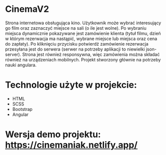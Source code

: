 # CinemaV2

Strona internetowa obsługująca kino. Użytkownik może wybrać interesujący go film oraz zaznaczyć miejsce na sali (o ile jest wolne). Po wybraniu miejsca dynamicznie pokazywane jest zamówienie klienta (tytuł filmu, dzień w którym rezerwacja ma nastąpić, wybrane miejsce lub miejsca oraz cena do zapłaty). Po kliknięciu przycisku potwierdź zamówienie rezerwacja przesyłana jest do serwera (serwer na potrzeby aplikacji to niewielki json-server). Strona jest również responsywna, więc zamówienia można składać również na urządzeniach mobilnych.
Projekt stworzony głównie na potrzeby nauki angulara. 

# Technologie użyte w projekcie:
 - HTML
 - SCSS
 - Bootstrap
 - Angular
 
 # Wersja demo projektu: https://cinemaniak.netlify.app/
